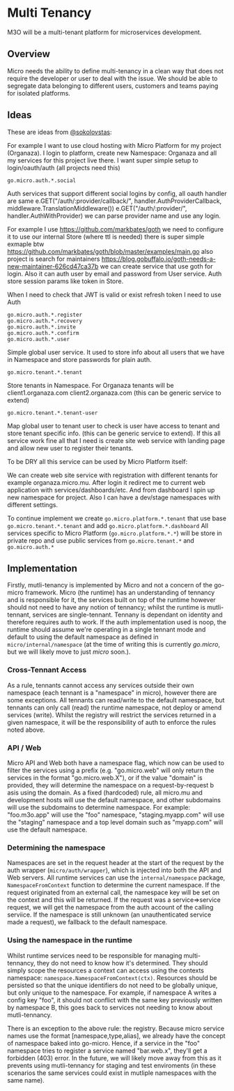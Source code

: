 # Multi Tenancy

M3O will be a multi-tenant platform for microservices development.

## Overview

Micro needs the ability to define multi-tenancy in a clean way that does not require the developer or user 
to deal with the issue. We should be able to segregate data belonging to different users, customers 
and teams paying for isolated platforms.

## Ideas

These are ideas from [@sokolovstas](https://github.com/sokolovstas):

For example I want to use cloud hosting with Micro Platform for my project (Organaza). I login to platform, create new Namespace: Organaza and all my services for this project live there. I want super simple setup to login/oauth/auth (all projects need this)

```
go.micro.auth.*.social
```

Auth services that support different social logins by config, all oauth handler are same
e.GET("/auth/:provider/callback/", handler.AuthProviderCallback, middleware.TranslationMiddleware())
e.GET("/auth/:provider/", handler.AuthWithProvider) we can parse provider name and use any login. 

For example I use https://github.com/markbates/goth we need to configure it to use our internal Store 
(where ttl is needed) there is super simple exmaple btw https://github.com/markbates/goth/blob/master/examples/main.go 
also project is search for maintainers https://blog.gobuffalo.io/goth-needs-a-new-maintainer-626cd47ca37b we can create service that use goth for login. Also it can auth user by email and password from User service.  Auth store session params like token in Store. 

When I need to check that JWT is valid or exist refresh token I need to use Auth

```
go.micro.auth.*.register
go.micro.auth.*.recovery
go.micro.auth.*.invite
go.micro.auth.*.confirm
go.micro.auth.*.user
```

Simple global user service. It used to store info about all users that we have in Namespace and store passwords for plain auth.

```
go.micro.tenant.*.tenant
```

Store tenants in Namespace. For Organaza tenants will be client1.organaza.com client2.organaza.com (this can be generic service to extend)

```
go.micro.tenant.*.tenant-user
```

Map global user to tenant user to check is user have access to tenant and store tenant specific info. (this can be generic service to extend). If this all service work fine all that I need is create site web service with landing page and allow new user to register their tenants.

To be DRY all this service can be used by Micro Platform itself:

We can create web site service with registration with different tenants for example organaza.micro.mu. After login it redirect me to current web application with services/dashboards/etc. And from dashboard I spin up new namespace for project. Also I can have a dev/stage namespaces with different settings.

To continue implement we create `go.micro.platform.*.tenant` that use base `go.micro.tenant.*.tenant` and add `go.micro.platform.*.dashboard`
All services specific to Micro Platform (`go.micro.platform.*.*`) will be store in private repo and use public services from 
`go.micro.tenant.*` and `go.micro.auth.*`


## Implementation

Firstly, mutli-tenancy is implemented by Micro and not a concern of the go-micro framework. Micro (the runtime) has an understanding of tennancy and is responsible for it, the services built on top of the runtime however should not need to have any notion of tennancy; whilst the runtime is mutli-tennant, services are single-tennant. Tennany is dependant on identity and therefore requires auth to work. If the auth implementation used is noop, the runtime should assume we're operating in a single tennant mode and default to using the default namespace as defined in `micro/internal/namespace` (at the time of writing this is currently *go.micro*, but we will likely move to just *micro* soon.).

### Cross-Tennant Access

As a rule, tennants cannot access any services outside their own namespace (each tennant is a "namespace" in micro), however there are some exceptions. All tennants can read/write to the default namespace, but tennants can only call (read) the runtime namespace, not deploy or amend services (write). Whilst the registry will restrict the services returned in a given namespace, it will be the responsibility of auth to enforce the rules noted above.

### API / Web

Micro API and Web both have a namespace flag, which now can be used to filter the services using a prefix (e.g. "go.micro.web" will only return the services in the format "go.micro.web.X"), or if the value "domain" is provided, they will determine the namespace on a request-by-request b asis using the domain. As a fixed (hardcoded) rule, all micro.mu and development hosts will use the default namespace, and other subdomains will use the subdomains to determine namespace. For example: "foo.m3o.app" will use the "foo" namespace, "staging.myapp.com" will use the "staging" namespace and a top level domain such as "myapp.com" will use the default namespace.

### Determining the namespace

Namespaces are set in the request header at the start of the request by the auth wrapper (`micro/auth/wrapper`), which is injected into both the API and Web servers. All runtime services can use the `internal/namespace` package, `NamespaceFromContext` function to determine the current namespace. If the request originated from an external call, the namespace key will be set on the context and this will be returned. If the request was a service=>service request, we will get the namespace from the auth account of the calling serviice. If the namespace is still unknown (an unauthenticated service made a request), we fallback to the default namespace.


### Using the namespace in the runtime

Whilst runtime services need to be responsible for managing multi-tennancy, they do not need to know how it's determined. They should simply scope the resources a context can access using the contexts namespace: `namespace.NamespaceFromContext(ctx)`. Resources should be persisted so that the unique identifiers do not need to be globally unique, but only unique to the namespace. For example, if namespace A writes a config key "foo", it should not conflict with the same key previously written by namespace B, this goes back to services not needing to know about mutli-tennancy.

There is an exception to the above rule: the registry. Because micro service names use the format [namespace,type,alias], we already have the concept of namespace baked into go-micro. Hence, if a service in the "foo" namespace tries to register a service named "bar.web.x", they'll get a forbidden (403) error. In the future, we will likely move away from this as it prevents using mutli-tennancy for staging and test enviroments (in these scenarios the same services could exist in mutliple namespaces with the same name).